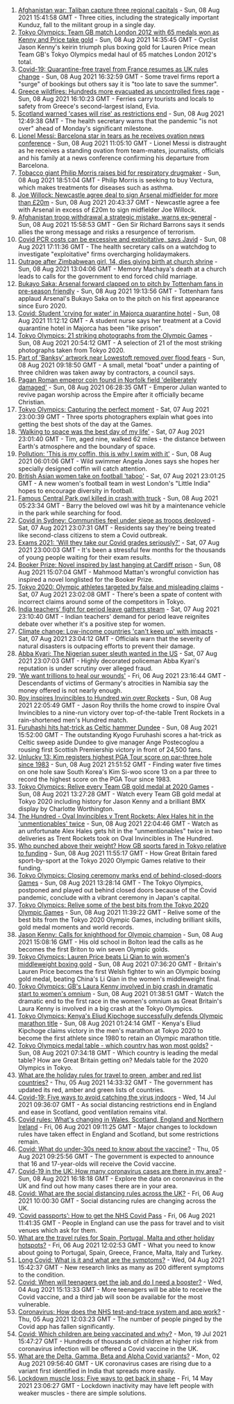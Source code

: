 1. [Afghanistan war: Taliban capture three regional capitals](https://www.bbc.co.uk/news/world-asia-58135148) - Sun, 08 Aug 2021 15:41:58 GMT - Three cities, including the strategically important Kunduz, fall to the militant group in a single day.
2. [Tokyo Olympics: Team GB match London 2012 with 65 medals won as Kenny and Price take gold](https://www.bbc.co.uk/sport/olympics/58125822) - Sun, 08 Aug 2021 14:35:45 GMT - Cyclist Jason Kenny's keirin triumph plus boxing gold for Lauren Price mean Team GB's Tokyo Olympics medal haul of 65 matches London 2012's total.
3. [Covid-19: Quarantine-free travel from France resumes as UK rules change](https://www.bbc.co.uk/news/uk-58130944) - Sun, 08 Aug 2021 16:32:59 GMT - Some travel firms report a "surge" of bookings but others say it is "too late to save the summer".
4. [Greece wildfires: Hundreds more evacuated as uncontrolled fires rage](https://www.bbc.co.uk/news/world-europe-58138614) - Sun, 08 Aug 2021 16:10:23 GMT - Ferries carry tourists and locals to safety from Greece's second-largest island, Evia.
5. [Scotland warned 'cases will rise' as restrictions end](https://www.bbc.co.uk/news/uk-scotland-58136278) - Sun, 08 Aug 2021 12:49:38 GMT - The health secretary warns that the pandemic "is not over" ahead of Monday's significant milestone.
6. [Lionel Messi: Barcelona star in tears as he receives ovation news conference](https://www.bbc.co.uk/sport/av/football/58137848) - Sun, 08 Aug 2021 11:05:10 GMT - Lionel Messi is distraught as he receives a standing ovation from team-mates, journalists, officials and his family at a news conference confirming his departure from Barcelona.
7. [Tobacco giant Philip Morris raises bid for respiratory drugmaker](https://www.bbc.co.uk/news/business-58140752) - Sun, 08 Aug 2021 18:51:04 GMT - Philip Morris is seeking to buy Vectura, which makes treatments for diseases such as asthma.
8. [Joe Willock: Newcastle agree deal to sign Arsenal midfielder for more than £20m](https://www.bbc.co.uk/sport/football/58141002) - Sun, 08 Aug 2021 20:43:37 GMT - Newcastle agree a fee with Arsenal in excess of £20m to sign midfielder Joe Willock.
9. [Afghanistan troop withdrawal a strategic mistake, warns ex-general](https://www.bbc.co.uk/news/uk-58139590) - Sun, 08 Aug 2021 15:58:53 GMT - Gen Sir Richard Barrons says it sends allies the wrong message and risks a resurgence of terrorism.
10. [Covid PCR costs can be excessive and exploitative, says Javid](https://www.bbc.co.uk/news/business-58137461) - Sun, 08 Aug 2021 17:11:36 GMT - The health secretary calls on a watchdog to investigate "exploitative" firms overcharging holidaymakers.
11. [Outrage after Zimbabwean girl, 14, dies giving birth at church shrine](https://www.bbc.co.uk/news/world-africa-58130891) - Sun, 08 Aug 2021 13:04:06 GMT - Memory Machaya's death at a church leads to calls for the government to end forced child marriage.
12. [Bukayo Saka: Arsenal forward clapped on to pitch by Tottenham fans in pre-season friendly](https://www.bbc.co.uk/sport/football/58138453) - Sun, 08 Aug 2021 19:13:56 GMT - Tottenham fans applaud Arsenal's Bukayo Saka on to the pitch on his first appearance since Euro 2020.
13. [Covid: Student 'crying for water' in Majorca quarantine hotel](https://www.bbc.co.uk/news/uk-wales-58129253) - Sun, 08 Aug 2021 11:12:12 GMT - A student nurse says her treatment at a Covid quarantine hotel in Majorca has been "like prison".
14. [Tokyo Olympics: 21 striking photographs from the Olympic Games](https://www.bbc.co.uk/sport/olympics/58088628) - Sun, 08 Aug 2021 20:54:12 GMT - A selection of 21 of the most striking photographs taken from Tokyo 2020.
15. [Part of 'Banksy' artwork near Lowestoft removed over flood fears](https://www.bbc.co.uk/news/uk-england-suffolk-58136413) - Sun, 08 Aug 2021 09:18:50 GMT - A small, metal "boat" under a painting of three children was taken away by contractors, a council says.
16. [Pagan Roman emperor coin found in Norfolk field 'deliberately damaged'](https://www.bbc.co.uk/news/uk-england-norfolk-58001605) - Sun, 08 Aug 2021 06:28:35 GMT - Emperor Julian wanted to revive pagan worship across the Empire after it officially became Christian.
17. [Tokyo Olympics: Capturing the perfect moment](https://www.bbc.co.uk/news/entertainment-arts-58115465) - Sat, 07 Aug 2021 23:00:39 GMT - Three sports photographers explain what goes into getting the best shots of the day at the Games.
18. ['Walking to space was the best day of my life'](https://www.bbc.co.uk/news/uk-england-nottinghamshire-58071075) - Sat, 07 Aug 2021 23:01:40 GMT - Tim, aged nine, walked 62 miles - the distance between Earth's atmosphere and the boundary of space.
19. [Pollution: 'This is my coffin, this is why I swim with it'](https://www.bbc.co.uk/news/uk-wales-58023181) - Sun, 08 Aug 2021 06:01:06 GMT - Wild swimmer Angela Jones says she hopes her specially designed coffin will catch attention.
20. [British Asian women take on football 'taboo'](https://www.bbc.co.uk/news/uk-58121578) - Sat, 07 Aug 2021 23:01:25 GMT - A new women's football team in west London's "Little India" hopes to encourage diversity in football.
21. [Famous Central Park owl killed in crash with truck](https://www.bbc.co.uk/news/world-us-canada-58127413) - Sun, 08 Aug 2021 05:23:34 GMT - Barry the beloved owl was hit by a maintenance vehicle in the park while searching for food.
22. [Covid in Sydney: Communities feel under siege as troops deployed](https://www.bbc.co.uk/news/world-australia-58066389) - Sat, 07 Aug 2021 23:07:31 GMT - Residents say they're being treated like second-class citizens to stem a Covid outbreak.
23. [Exams 2021: 'Will they take our Covid grades seriously?'](https://www.bbc.co.uk/news/education-58085778) - Sat, 07 Aug 2021 23:00:03 GMT - It's been a stressful few months for the thousands of young people waiting for their exam results.
24. [Booker Prize: Novel inspired by last hanging at Cardiff prison](https://www.bbc.co.uk/news/uk-wales-58112179) - Sun, 08 Aug 2021 15:07:04 GMT - Mahmood Mattan's wrongful conviction has inspired a novel longlisted for the Booker Prize.
25. [Tokyo 2020: Olympic athletes targeted by false and misleading claims](https://www.bbc.co.uk/news/58086586) - Sat, 07 Aug 2021 23:02:08 GMT - There's been a spate of content with incorrect claims around some of the competitors in Tokyo.
26. [India teachers’ fight for period leave gathers steam](https://www.bbc.co.uk/news/world-asia-india-58110935) - Sat, 07 Aug 2021 23:10:40 GMT - Indian teachers' demand for period leave reignites debate over whether it's a positive step for women.
27. [Climate change: Low-income countries 'can't keep up' with impacts](https://www.bbc.co.uk/news/world-58080083) - Sat, 07 Aug 2021 23:04:12 GMT - Officials warn that the severity of natural disasters is outpacing efforts to prevent their damage.
28. [Abba Kyari: The Nigerian super sleuth wanted in the US](https://www.bbc.co.uk/news/world-africa-58079504) - Sat, 07 Aug 2021 23:07:03 GMT - Highly decorated policeman Abba Kyari's reputation is under scrutiny over alleged fraud.
29. ['We want trillions to heal our wounds'](https://www.bbc.co.uk/news/world-africa-57961151) - Fri, 06 Aug 2021 23:16:44 GMT - Descendants of victims of Germany's atrocities in Namibia say the money offered is not nearly enough.
30. [Roy inspires Invincibles to Hundred win over Rockets](https://www.bbc.co.uk/sport/cricket/58139170) - Sun, 08 Aug 2021 22:05:49 GMT - Jason Roy thrills the home crowd to inspire Oval Invincibles to a nine-run victory over top-of-the-table Trent Rockets in a rain-shortened men's Hundred match.
31. [Furuhashi hits hat-trick as Celtic hammer Dundee](https://www.bbc.co.uk/sport/football/58044205) - Sun, 08 Aug 2021 15:52:00 GMT - The outstanding Kyogo Furuhashi scores a hat-trick as Celtic sweep aside Dundee to give manager Ange Postecoglou a rousing first Scottish Premiership victory in front of 24,500 fans.
32. [Unlucky 13: Kim registers highest PGA Tour score on par-three hole since 1983](https://www.bbc.co.uk/sport/golf/58140968) - Sun, 08 Aug 2021 21:51:52 GMT - Finding water five times on one hole saw South Korea's Kim Si-woo score 13 on a par three to record the highest score on the PGA Tour since 1983.
33. [Tokyo Olympics: Relive every Team GB gold medal at 2020 Games](https://www.bbc.co.uk/sport/av/olympics/58139064) - Sun, 08 Aug 2021 13:27:28 GMT - Watch every Team GB gold medal at Tokyo 2020 including history for Jason Kenny and a brilliant BMX display by Charlotte Worthington.
34. [The Hundred - Oval Invincibles v Trent Rockets: Alex Hales hit in the 'unmentionables' twice](https://www.bbc.co.uk/sport/av/cricket/58139504) - Sun, 08 Aug 2021 22:04:46 GMT - Watch as an unfortunate Alex Hales gets hit in the "unmentionables" twice in two deliveries as Trent Rockets took on Oval Invincibles in The Hundred.
35. [Who punched above their weight? How GB sports fared in Tokyo relative to funding](https://www.bbc.co.uk/sport/olympics/58112331) - Sun, 08 Aug 2021 11:55:17 GMT - How Great Britain fared sport-by-sport at the Tokyo 2020 Olympic Games relative to their funding.
36. [Tokyo Olympics: Closing ceremony marks end of behind-closed-doors Games](https://www.bbc.co.uk/sport/olympics/58137574) - Sun, 08 Aug 2021 13:28:14 GMT - The Tokyo Olympics, postponed and played out behind closed doors because of the Covid pandemic, conclude with a vibrant ceremony in Japan's capital.
37. [Tokyo Olympics: Relive some of the best bits from the Tokyo 2020 Olympic Games](https://www.bbc.co.uk/sport/av/olympics/58134705) - Sun, 08 Aug 2021 11:39:22 GMT - Relive some of the best bits from the Tokyo 2020 Olympic Games, including brilliant skills, gold medal moments and world records.
38. [Jason Kenny: Calls for knighthood for Olympic champion](https://www.bbc.co.uk/news/uk-england-manchester-58136944) - Sun, 08 Aug 2021 15:08:16 GMT - His old school in Bolton lead the calls as he becomes the first Briton to win seven Olympic golds.
39. [Tokyo Olympics: Lauren Price beats Li Qian to win women's middleweight boxing gold](https://www.bbc.co.uk/sport/olympics/58134516) - Sun, 08 Aug 2021 07:36:20 GMT - Britain's Lauren Price becomes the first Welsh fighter to win an Olympic boxing gold medal, beating China's Li Qian in the women's middleweight final.
40. [Tokyo Olympics: GB's Laura Kenny involved in big crash in dramatic start to women's omnium](https://www.bbc.co.uk/sport/av/olympics/58133158) - Sun, 08 Aug 2021 01:38:51 GMT - Watch the dramatic end to the first race in the women's omnium as Great Britain's Laura Kenny is involved in a big crash at the Tokyo Olympics.
41. [Tokyo Olympics: Kenya's Eliud Kipchoge successfully defends Olympic marathon title](https://www.bbc.co.uk/sport/olympics/58132919) - Sun, 08 Aug 2021 01:24:14 GMT - Kenya's Eliud Kipchoge claims victory in the men's marathon at Tokyo 2020 to become the first athlete since 1980 to retain an Olympic marathon title.
42. [Tokyo Olympics medal table - which country has won most golds?](https://www.bbc.co.uk/sport/olympics/57836709) - Sun, 08 Aug 2021 07:34:18 GMT - Which country is leading the medal table? How are Great Britain getting on? Medals table for the 2020 Olympics in Tokyo.
43. [What are the holiday rules for travel to green, amber and red list countries?](https://www.bbc.co.uk/news/explainers-52544307) - Thu, 05 Aug 2021 14:33:32 GMT - The government has updated its red, amber and green lists of countries.
44. [Covid-19: Five ways to avoid catching the virus indoors](https://www.bbc.co.uk/news/explainers-53917432) - Wed, 14 Jul 2021 09:36:07 GMT - As social distancing restrictions end in England and ease in Scotland, good ventilation remains vital.
45. [Covid rules: What's changing in Wales, Scotland, England and Northern Ireland](https://www.bbc.co.uk/news/explainers-52530518) - Fri, 06 Aug 2021 09:11:25 GMT - Major changes to lockdown rules have taken effect in England and Scotland, but some restrictions remain.
46. [Covid: What do under-30s need to know about the vaccine?](https://www.bbc.co.uk/news/health-57273875) - Thu, 05 Aug 2021 09:25:56 GMT - The government is expected to announce that 16 and 17-year-olds will receive the Covid vaccine.
47. [Covid-19 in the UK: How many coronavirus cases are there in my area?](https://www.bbc.co.uk/news/uk-51768274) - Sun, 08 Aug 2021 16:18:18 GMT - Explore the data on coronavirus in the UK and find out how many cases there are in your area.
48. [Covid: What are the social distancing rules across the UK?](https://www.bbc.co.uk/news/uk-51506729) - Fri, 06 Aug 2021 10:00:30 GMT - Social distancing rules are changing across the UK.
49. [‘Covid passports’: How to get the NHS Covid Pass](https://www.bbc.co.uk/news/explainers-55718553) - Fri, 06 Aug 2021 11:41:35 GMT - People in England can use the pass for travel and to visit venues which ask for them.
50. [What are the travel rules for Spain, Portugal, Malta and other holiday hotspots?](https://www.bbc.co.uk/news/explainers-56997931) - Fri, 06 Aug 2021 12:02:53 GMT - What you need to know about going to Portugal, Spain, Greece, France, Malta, Italy and Turkey.
51. [Long Covid: What is it and what are the symptoms?](https://www.bbc.co.uk/news/health-57833394) - Wed, 04 Aug 2021 15:42:37 GMT - New research links as many as 200 different symptoms to the condition.
52. [Covid: When will teenagers get the jab and do I need a booster?](https://www.bbc.co.uk/news/health-55045639) - Wed, 04 Aug 2021 15:13:33 GMT - More teenagers will be able to receive the Covid vaccine, and a third jab will soon be available for the most vulnerable.
53. [Coronavirus: How does the NHS test-and-trace system and app work?](https://www.bbc.co.uk/news/explainers-52442754) - Thu, 05 Aug 2021 12:03:23 GMT - The number of people pinged by the Covid app has fallen significantly.
54. [Covid: Which children are being vaccinated and why?](https://www.bbc.co.uk/news/health-57888429) - Mon, 19 Jul 2021 15:47:27 GMT - Hundreds of thousands of children at higher risk from coronavirus infection will be offered a Covid vaccine in the UK.
55. [What are the Delta, Gamma, Beta and Alpha Covid variants?](https://www.bbc.co.uk/news/health-55659820) - Mon, 02 Aug 2021 09:56:40 GMT - UK coronavirus cases are rising due to a variant first identified in India that spreads more easily.
56. [Lockdown muscle loss: Five ways to get back in shape](https://www.bbc.co.uk/news/uk-56887390) - Fri, 14 May 2021 23:06:27 GMT - Lockdown inactivity may have left people with weaker muscles - there are simple solutions.
